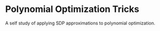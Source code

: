 # Polynomial Optimization Tricks
A self study of applying SDP approximations to polynomial optimization.
